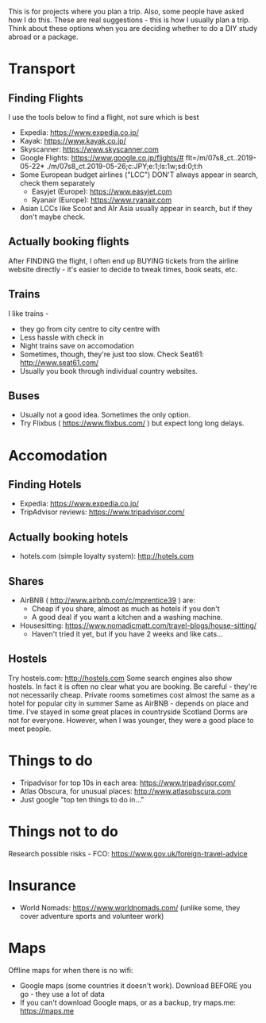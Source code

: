 This is for projects where you plan a trip. 
Also, some people have asked how I do this. 
These are real suggestions - this is how I usually plan a trip. 
Think about these options when you are deciding whether to do a DIY study abroad or a package. 


# Transport
## Finding Flights
I use the tools below to find a flight, not sure which is best
* Expedia: https://www.expedia.co.jp/ 
* Kayak: https://www.kayak.co.jp/
* Skyscanner: https://www.skyscanner.com
* Google Flights: https://www.google.co.jp/flights/# flt=/m/07s8_ct..2019-05-22* ./m/07s8_ct.2019-05-26;c:JPY;e:1;ls:1w;sd:0;t:h
* Some European budget airlines ("LCC") DON'T always appear in search, check them separately 
    * Easyjet (Europe): https://www.easyjet.com 
    * Ryanair (Europe): https://www.ryanair.com
* Asian LCCs like Scoot and AIr Asia usually appear in search, but if they don't maybe check. 

## Actually booking flights
After FINDING the flight, I often end up BUYING tickets from the airline website directly - it's easier to decide to tweak times, book seats, etc. 


## Trains
I like trains - 
* they go from city centre to city centre with 
* Less hassle with check in
* Night trains save on accomodation
* Sometimes, though, they're just too slow. Check Seat61: http://www.seat61.com/
* Usually you book through individual country websites. 

## Buses
* Usually not a good idea. Sometimes the only option.
* Try Flixbus ( https://www.flixbus.com/ ) but expect long long delays.  

# Accomodation 
## Finding Hotels
* Expedia: https://www.expedia.co.jp/
* TripAdvisor reviews: https://www.tripadvisor.com/

## Actually booking hotels
* hotels.com (simple loyalty system): http://hotels.com

## Shares
* AirBNB ( http://www.airbnb.com/c/mprentice39 ) are:
    * Cheap if you share, almost as much as hotels if you don't
    * A good deal if you want a kitchen and a washing machine. 
* Housesitting: https://www.nomadicmatt.com/travel-blogs/house-sitting/
    * Haven't tried it yet, but if you have 2 weeks and like cats...


## Hostels
Try hostels.com: http://hostels.com 
Some search engines also show hostels. In fact it is often no clear what you are booking. 
Be careful - they're not necessarily cheap. Private rooms sometimes cost almost the same as a hotel for popular city in summer
Same as AirBNB - depends on place and time. 
I've stayed in some great places in countryside Scotland
Dorms are not for everyone. However, when I was younger, they were a good place to meet people. 

# Things to do
* Tripadvisor for top 10s in each area: https://www.tripadvisor.com/
* Atlas Obscura, for unusual places: http://www.atlasobscura.com
* Just google "top ten things to do in..."


# Things not to do
Research possible risks - FCO: https://www.gov.uk/foreign-travel-advice

# Insurance
* World Nomads: https://www.worldnomads.com/ (unlike some, they cover adventure sports and volunteer work)


# Maps
Offline maps for when there is no wifi: 
* Google maps (some countries it doesn't work). Download BEFORE you go - they use a lot of data
* If you can't download Google maps, or as a backup, try maps.me: https://maps.me 
